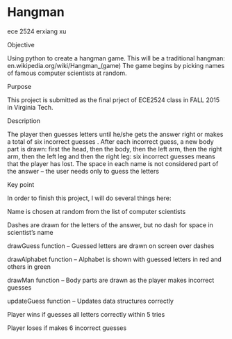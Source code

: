 # Hangman
ece 2524 erxiang xu

Objective 

Using python to create a hangman game. This will be a traditional hangman: en.wikipedia.org/wiki/Hangman_(game) 
The game begins by picking names  of famous computer scientists at random.

Purpose

This project is submitted as the final prject of ECE2524 class in FALL 2015 in Virginia Tech.

Description 

The player then guesses letters until he/she gets the answer right  or makes a total of six incorrect guesses . After each incorrect guess, a new body part is drawn: first the head, then the body, then the left arm, then the right arm, then the left leg and then the right leg: six incorrect guesses means that the player has lost. The space in each name is not considered part of the answer – the user needs only to guess the letters



Key point

In order to finish this project, I will do several things here:

Name is chosen at random from the list of computer scientists

Dashes are drawn for the letters of the answer, but no dash for space in scientist’s name

drawGuess function – Guessed letters are drawn on screen over dashes

drawAlphabet function – Alphabet is shown with guessed letters in red and others in green

drawMan function – Body parts are drawn as the player makes incorrect guesses

updateGuess function – Updates data structures correctly

Player wins if  guesses all letters correctly within 5 tries

Player loses if  makes 6 incorrect guesses




